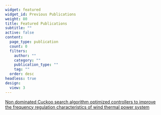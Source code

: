 ```yaml
---
widget: featured
widget_id: Previous Publications
weight: 80
title: Featured Publications
subtitle: ""
active: false
content:
  page_type: publication
  count: 0
  filters:
    author: ""
    category: ""
    publication_type: ""
    tag: ""
  order: desc
headless: true
design:
  view: 3
---
```

[Non dominated Cuckoo search algorithm optimized controllers to improve the frequency regulation characteristics of wind thermal power system](https://www.researchgate.net/journal/Engineering-Science-and-Technology-an-International-Journal-2215-0986)